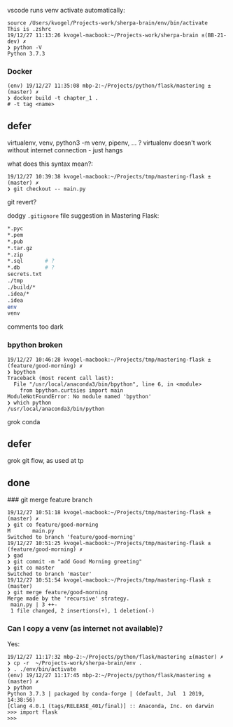 



vscode runs venv activate automatically:

```
source /Users/kvogel/Projects-work/sherpa-brain/env/bin/activate
This is .zshrc
19/12/27 11:13:26 kvogel-macbook:~/Projects-work/sherpa-brain ±(BB-21-dev) ✗ 
❯ python -V
Python 3.7.3
```

### Docker

```
(env) 19/12/27 11:35:08 mbp-2:~/Projects/python/flask/mastering ±(master) ✗ 
❯ docker build -t chapter_1 .
# -t tag <name>
```

## defer

virtualenv, venv, python3 -m venv, pipenv, ... ?
virtualenv doesn't work without internet connection - just hangs

what does this syntax mean?:
```
19/12/27 10:39:38 kvogel-macbook:~/Projects/tmp/mastering-flask ±(master) ✗ 
❯ git checkout -- main.py
```

git revert?

dodgy `.gitignore` file suggestion in Mastering Flask:

```bash
*.pyc
*.pem
*.pub
*.tar.gz
*.zip
*.sql       # ?
*.db        # ?
secrets.txt
./tmp
./build/*
.idea/*
.idea
env
venv
```

comments too dark

### bpython broken

```
19/12/27 10:46:28 kvogel-macbook:~/Projects/tmp/mastering-flask ±(feature/good-morning) ✗ 
❯ bpython
Traceback (most recent call last):
  File "/usr/local/anaconda3/bin/bpython", line 6, in <module>
    from bpython.curtsies import main
ModuleNotFoundError: No module named 'bpython'
❯ which python
/usr/local/anaconda3/bin/python
```
grok conda

## defer

grok git flow, as used at tp

## done

### git merge feature branch

```
19/12/27 10:51:18 kvogel-macbook:~/Projects/tmp/mastering-flask ±(master) ✗ 
❯ git co feature/good-morning 
M       main.py
Switched to branch 'feature/good-morning'
19/12/27 10:51:25 kvogel-macbook:~/Projects/tmp/mastering-flask ±(feature/good-morning) ✗ 
❯ gad
❯ git commit -m "add Good Morning greeting"
❯ git co master
Switched to branch 'master'
19/12/27 10:51:54 kvogel-macbook:~/Projects/tmp/mastering-flask ±(master) 
❯ git merge feature/good-morning 
Merge made by the 'recursive' strategy.
 main.py | 3 ++-
 1 file changed, 2 insertions(+), 1 deletion(-)
```

### Can I copy a venv (as internet not available)?

Yes:

```
19/12/27 11:17:32 mbp-2:~/Projects/python/flask/mastering ±(master) ✗ 
❯ cp -r  ~/Projects-work/sherpa-brain/env .
❯ . ./env/bin/activate
(env) 19/12/27 11:17:45 mbp-2:~/Projects/python/flask/mastering ±(master) ✗ 
❯ python
Python 3.7.3 | packaged by conda-forge | (default, Jul  1 2019, 14:38:56) 
[Clang 4.0.1 (tags/RELEASE_401/final)] :: Anaconda, Inc. on darwin
>>> import flask
>>> 
```
